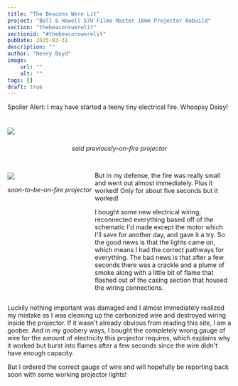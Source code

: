 ```yaml
---
title: "The Beacons Were Lit"
project: "Bell & Howell 57U Filmo Master 16mm Projector Rebuild"
section: "thebeaconswerelit"
sectionid: "#thebeaconswerelit"
pubDate: 2025-03-31
description: ""
author: "Henry Boyd"
image:
    url: ""
    alt: ""
tags: []
draft: true
---
```


Spoiler Alert: I may have started a teeny tiny electrical fire. Whoopsy Daisy!

<div style="padding: 1rem 0rem;">
<img src="/projectimages/filmo/previouslyonfireprojector.jpg" style="padding: .5rem 0rem;">
<p style="font-style: italic; text-align: center;">said previously-on-fire projector</p>
</div>

<div style="display: flex; flex-wrap: wrap; justify-content: center;">
<div style="padding: 1rem 0rem;">
<img src="/projectimages/filmo/lighton.jpg" style="max-width: 350px;">
<p style="font-style: italic; text-align: center;">soon-to-be-on-fire projector</p>
</div>
<div style="max-width: 300px; margin-left: auto; margin-right: auto;">
<p style=>But in my defense, the fire was really small and went out almost immediately. Plus it worked! Only for about five seconds but it worked!</p>
<p>I bought some new electrical wiring, reconnected everything based off of the schematic I'd made except the motor which I'll save for another day, and gave it a try. So the good news is that the lights came on, which means I had the correct pathways for everything. The bad news is that after a few seconds there was a crackle and a plume of smoke along with a little bit of flame that flashed out of the casing section that housed the wiring connections.</p>
</div>
</div>

<p>Luckily nothing important was damaged and I almost immediately realized my mistake as I was cleaning up the carbonized wire and destroyed wiring inside the projector. If it wasn't already obvious from reading this site, I am a goober. And in my goobery ways, I bought the completely wrong gauge of wire for the amount of electricity this projector requires, which explains why it worked but burst into flames after a few seconds since the wire didn't have enough capacity.</p>

<p>But I ordered the correct gauge of wire and will hopefully be reporting back soon with some working projector lights! </p>